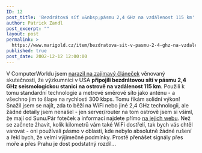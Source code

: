 ```yaml
---
ID: 12
post_title: 'Bezdrátová síť v&nbsp;pásmu 2,4 GHz na vzdálenost 115 km'
author: Patrick Zandl
post_excerpt: ""
layout: post
permalink: >
  https://www.marigold.cz/item/bezdratova-sit-v-pasmu-2-4-ghz-na-vzdalenost-115-km
published: true
post_date: 2002-12-12 12:00:00
---
```

V ComputerWorldu jsem <A href="http://www.cw.cz/cw.nsf/page/E16C716E020A6B94C1256C870047BD7B" target=_blank>narazil na zajímavý článeček</A> věnovaný skutečnosti, že výzkumníci v USA <STRONG>připojili bezdrátovou sítí v pásmu 2,4 GHz seismologickou stanici na ostrově na vzdálenost 115 km</STRONG>. Použili k tomu standardní technologie a metrové směrové síto jako anténu - a všechno jim to šlape na rychlosti 300 kbps. Tomu říkám solidní výkon! Snažil jsem se najít, zda to běží na WiFi nebo jiné 2,4 GHz technologii, ale žádné detaily jsem nenašel - jen server/router na tom ostrově jsem si všiml, že mají od Sunu.Pár foteček a informací najdete přímo <A href="http://hpwren.ucsd.edu/news/021101.html" target=_blank>na jejich webu</A>. Než se začnete žhavit, kolik kilometrů vám také WiFi dostřelí, tak bych vás chtěl varovat - oni používali pásmo v oblasti, kde nebylo absolutně žádné rušení a řekl bych, že velmi výjimečné podmínky. Prostě přenášet signály přes moře a přes Prahu je dost podstatný rozdíl...
